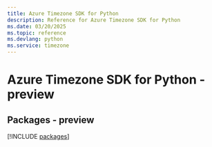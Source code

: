 ```yaml
---
title: Azure Timezone SDK for Python
description: Reference for Azure Timezone SDK for Python
ms.date: 03/20/2025
ms.topic: reference
ms.devlang: python
ms.service: timezone
---
```

# Azure Timezone SDK for Python - preview
## Packages - preview
[!INCLUDE [packages](timezone-index.md)]
